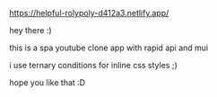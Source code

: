 https://helpful-rolypoly-d412a3.netlify.app/

hey there  :) 

this is a spa youtube clone app with rapid api and mui 

i use ternary conditions for inline css styles ;) 

hope you like that :D
